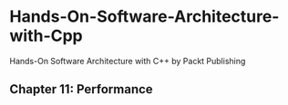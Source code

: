 # Hands-On-Software-Architecture-with-Cpp
Hands-On Software Architecture with C++ by Packt Publishing

## Chapter 11: Performance
